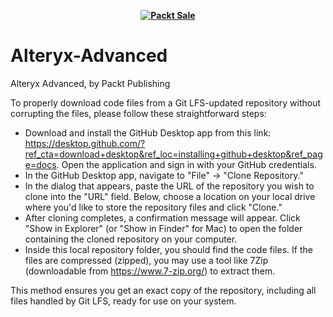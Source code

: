 
<b><p align='center'>[![Packt Sale](https://static.packt-cdn.com/assets/images/packt+events/Improve_UX.png)](https://packt.link/algotradingpython)</p></b> 

# Alteryx-Advanced
Alteryx Advanced, by Packt Publishing

To properly download code files from a Git LFS-updated repository without corrupting the files, please follow these straightforward steps:
- Download and install the GitHub Desktop app from this link: https://desktop.github.com/?ref_cta=download+desktop&ref_loc=installing+github+desktop&ref_page=docs. Open the application and sign in with your GitHub credentials.
- In the GitHub Desktop app, navigate to "File" -> "Clone Repository."
- In the dialog that appears, paste the URL of the repository you wish to clone into the "URL" field. Below, choose a location on your local drive where you'd like to store the repository files and click "Clone."
- After cloning completes, a confirmation message will appear. Click "Show in Explorer" (or "Show in Finder" for Mac) to open the folder containing the cloned repository on your computer.
- Inside this local repository folder, you should find the code files. If the files are compressed (zipped), you may use a tool like 7Zip (downloadable from https://www.7-zip.org/) to extract them.

This method ensures you get an exact copy of the repository, including all files handled by Git LFS, ready for use on your system.

